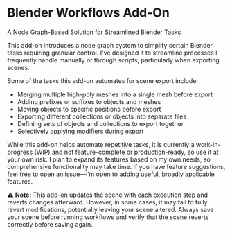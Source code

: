 # Blender Workflows Add-On
A Node Graph-Based Solution for Streamlined Blender Tasks

This add-on introduces a node graph system to simplify certain Blender tasks requiring granular control. I've designed it to streamline processes I frequently handle manually or through scripts, particularly when exporting scenes.

Some of the tasks this add-on automates for scene export include:
- Merging multiple high-poly meshes into a single mesh before export
- Adding prefixes or suffixes to objects and meshes
- Moving objects to specific positions before export
- Exporting different collections or objects into separate files
- Defining sets of objects and collections to export together
- Selectively applying modifiers during export

While this add-on helps automate repetitive tasks, it is currently a work-in-progress (WIP) and not feature-complete or production-ready, so use it at your own risk. I plan to expand its features based on my own needs, so comprehensive functionality may take time. If you have feature suggestions, feel free to open an issue—I’m open to adding useful, broadly applicable features.

⚠️ **Note:** This add-on updates the scene with each execution step and reverts changes afterward. However, in some cases, it may fail to fully revert modifications, potentially leaving your scene altered. Always save your scene before running workflows and verify that the scene reverts correctly before saving again.